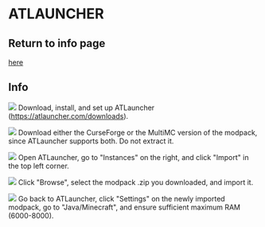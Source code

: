 
# ATLAUNCHER 

## Return to info page
[here](https://github.com/Vokuar/Teamladybug/blob/LynxMC/Modpack_Info.MD)
## Info
![](https://cdn.discordapp.com/emojis/995680773728370768.webp?size=44&quality=lossless) Download, install, and set up ATLauncher (https://atlauncher.com/downloads). 

![](https://cdn.discordapp.com/emojis/995680773728370768.webp?size=44&quality=lossless) Download either the CurseForge or the MultiMC version of the modpack, since ATLauncher supports both. Do not extract it.

![](https://cdn.discordapp.com/emojis/995680773728370768.webp?size=44&quality=lossless) Open ATLauncher, go to "Instances" on the right, and click "Import" in the top left corner.

![](https://cdn.discordapp.com/emojis/995680773728370768.webp?size=44&quality=lossless) Click "Browse", select the modpack .zip you downloaded, and import it. 

![](https://cdn.discordapp.com/emojis/995680773728370768.webp?size=44&quality=lossless) Go back to ATLauncher, click "Settings" on the newly imported modpack, go to "Java/Minecraft", and ensure sufficient maximum RAM (6000-8000).
